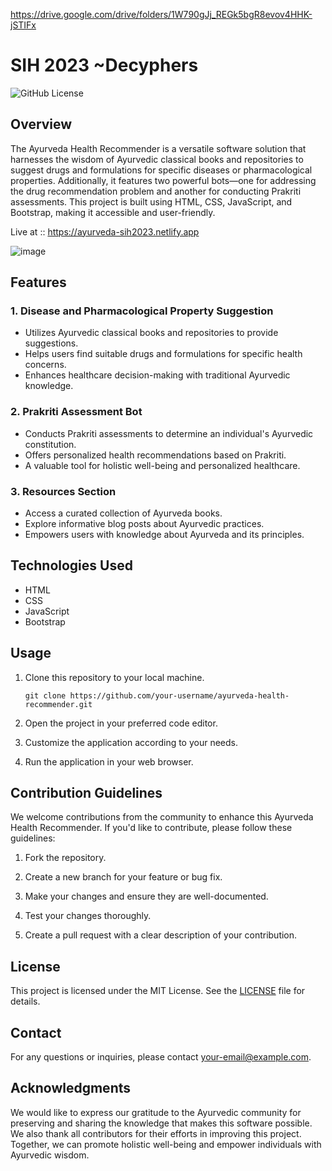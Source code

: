 https://drive.google.com/drive/folders/1W790gJj_REGk5bgR8evov4HHK-jSTIFx

# SIH 2023 ~Decyphers

![GitHub License](https://img.shields.io/badge/license-MIT-green)

## Overview

The Ayurveda Health Recommender is a versatile software solution that harnesses the wisdom of Ayurvedic classical books and repositories to suggest drugs and formulations for specific diseases or pharmacological properties. Additionally, it features two powerful bots—one for addressing the drug recommendation problem and another for conducting Prakriti assessments. This project is built using HTML, CSS, JavaScript, and Bootstrap, making it accessible and user-friendly.

Live at ::  https://ayurveda-sih2023.netlify.app

![image](https://github.com/AMANMUHAL/SIH-2023_Decyphers/assets/101124129/c2e5967d-166b-4d5f-9642-3f843b73270a)


## Features

### 1. Disease and Pharmacological Property Suggestion

- Utilizes Ayurvedic classical books and repositories to provide suggestions.
- Helps users find suitable drugs and formulations for specific health concerns.
- Enhances healthcare decision-making with traditional Ayurvedic knowledge.

### 2. Prakriti Assessment Bot

- Conducts Prakriti assessments to determine an individual's Ayurvedic constitution.
- Offers personalized health recommendations based on Prakriti.
- A valuable tool for holistic well-being and personalized healthcare.

### 3. Resources Section

- Access a curated collection of Ayurveda books.
- Explore informative blog posts about Ayurvedic practices.
- Empowers users with knowledge about Ayurveda and its principles.

## Technologies Used

- HTML
- CSS
- JavaScript
- Bootstrap

## Usage

1. Clone this repository to your local machine.
   ```
   git clone https://github.com/your-username/ayurveda-health-recommender.git
   ```

2. Open the project in your preferred code editor.

3. Customize the application according to your needs.

4. Run the application in your web browser.

## Contribution Guidelines

We welcome contributions from the community to enhance this Ayurveda Health Recommender. If you'd like to contribute, please follow these guidelines:

1. Fork the repository.

2. Create a new branch for your feature or bug fix.

3. Make your changes and ensure they are well-documented.

4. Test your changes thoroughly.

5. Create a pull request with a clear description of your contribution.

## License

This project is licensed under the MIT License. See the [LICENSE](LICENSE) file for details.

## Contact

For any questions or inquiries, please contact [your-email@example.com](mailto:amanmuhal02@gmail.com).

## Acknowledgments

We would like to express our gratitude to the Ayurvedic community for preserving and sharing the knowledge that makes this software possible. We also thank all contributors for their efforts in improving this project. Together, we can promote holistic well-being and empower individuals with Ayurvedic wisdom.
